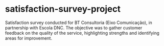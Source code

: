# satisfaction-survey-project
Satisfaction survey conducted for BT Consultoria (Eixo Comunicação), in partnership with Escola DNC. The objective was to gather customer feedback on the quality of the service, highlighting strengths and identifying areas for improvement.
